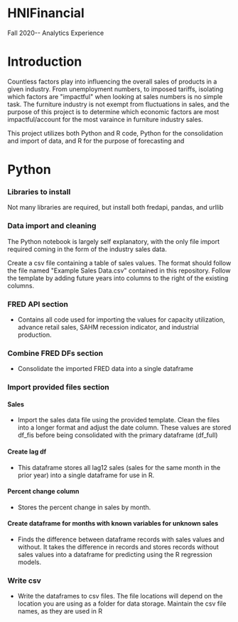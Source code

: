 # HNIFinancial
Fall 2020-- Analytics Experience

# Introduction
Countless factors play into influencing the overall sales of products in a given industry. From unemployment numbers, to imposed tariffs, isolating which factors are "impactful" when looking at sales numbers is no simple task. The furniture industry is not exempt from fluctuations in sales, and the purpose of this project is to determine which economic factors are most impactful/account for the most varaince in furniture industry sales. 

This project utilizes both Python and R code, Python for the consolidation and import of data, and R for the purpose of forecasting and 


# Python

### Libraries to install 
Not many libraries are required, but install both fredapi, pandas, and urllib

### Data import and cleaning
The Python notebook is largely self explanatory, with the only file import required coming in the form of the industry sales data. 

Create a csv file containing a table of sales values. The format should follow the file named "Example Sales Data.csv" contained in this repository. Follow the template by adding future years into columns to the right of the existing columns. 

### FRED API section 
- Contains all code used for importing the values for capacity utilization, advance retail sales, SAHM recession indicator, and industrial production. 

### Combine FRED DFs section
- Consolidate the imported FRED data into a single dataframe

### Import provided files section
#### Sales
- Import the sales data file using the provided template. Clean the files into a longer format and adjust the date column. These values are stored df_fis before being consolidated with the primary dataframe (df_full)

#### Create lag df
- This dataframe stores all lag12 sales (sales for the same month in the prior year) into a single dataframe for use in R. 

#### Percent change column
- Stores the percent change in sales by month. 

#### Create dataframe for months with known variables for unknown sales
- Finds the difference between dataframe records with sales values and without. It takes the difference in records and stores records without sales values into a dataframe for predicting using the R regression models. 

### Write csv
- Write the dataframes to csv files. The file locations will depend on the location you are using as a folder for data storage. Maintain the csv file names, as they are used in R



